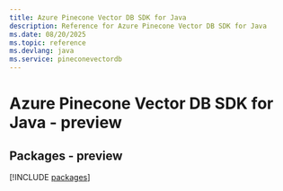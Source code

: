 ```yaml
---
title: Azure Pinecone Vector DB SDK for Java
description: Reference for Azure Pinecone Vector DB SDK for Java
ms.date: 08/20/2025
ms.topic: reference
ms.devlang: java
ms.service: pineconevectordb
---
```

# Azure Pinecone Vector DB SDK for Java - preview
## Packages - preview
[!INCLUDE [packages](pinecone-vector-db-index.md)]